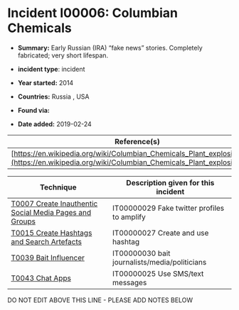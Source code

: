 # Incident I00006: Columbian Chemicals

* **Summary:** Early Russian (IRA) “fake news” stories. Completely fabricated; very short lifespan. 

* **incident type**: incident

* **Year started:** 2014

* **Countries:** Russia , USA

* **Found via:** 

* **Date added:** 2019-02-24


| Reference(s) |
| --------- |
| [https://en.wikipedia.org/wiki/Columbian_Chemicals_Plant_explosion_hoax](https://en.wikipedia.org/wiki/Columbian_Chemicals_Plant_explosion_hoax) |

 

| Technique | Description given for this incident |
| --------- | ------------------------- |
| [T0007 Create Inauthentic Social Media Pages and Groups](../../generated_pages/techniques/T0007.md) | IT00000029 Fake twitter profiles to amplify |
| [T0015 Create Hashtags and Search Artefacts](../../generated_pages/techniques/T0015.md) | IT00000027 Create and use hashtag |
| [T0039 Bait Influencer](../../generated_pages/techniques/T0039.md) | IT00000030 bait journalists/media/politicians |
| [T0043 Chat Apps](../../generated_pages/techniques/T0043.md) | IT00000025 Use SMS/text messages |


DO NOT EDIT ABOVE THIS LINE - PLEASE ADD NOTES BELOW